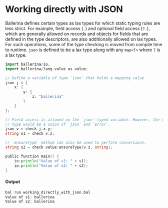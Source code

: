 # Working directly with JSON

 Ballerina defines certain types as lax types for which static typing rules are less strict.
 For example, field access (`.`) and optional field access (`?.`), which are generally allowed on
 records and objects for fields that are defined in the type descriptors, are also additionally
 allowed on lax types. For such operations, some of the type checking is moved from compile time to runtime.
 `json` is defined to be a lax type along with any `map<T>` where `T` is a lax type.

```go
import ballerina/io;
import ballerina/lang.value as value;

// Define a variable of type `json` that holds a mapping value.
json j = {
    x: {
        y: {
            z: "ballerina"
        }
    }
};

// Field access is allowed on the `json`-typed variable. However, the return
// type would be a union of `json` and `error`.
json v = check j.x.y;
string s1 = check v.z;

// `ensureType` method can also be used to perform conversions.
string s2 = check value:ensureType(v.z, string);

public function main() {
    io:println("Value of s1: " + s1);
    io:println("Value of s2: " + s2);
}
```

#### Output

```go
bal run working_directly_with_json.bal
Value of s1: ballerina
Value of s2: ballerina
```